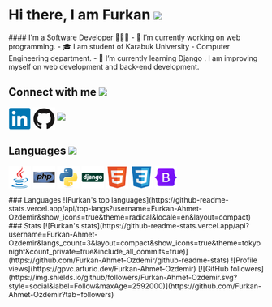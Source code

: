 <h1> Hi there, I am Furkan <img src = "https://raw.githubusercontent.com/MartinHeinz/MartinHeinz/master/wave.gif" width = 35px> </h1> <!-- **Furkan-Ahmet-Ozdemir/Furkan-Ahmet-Ozdemir** is a ✨ _special_ ✨ repository because its `README.md` (this file) appears on your GitHub profile. Here are some ideas to get you started: - 🔭 I’m currently working on ... - 🌱 I’m currently learning ... - 👯 I’m looking to collaborate on ... - 🤔 I’m looking for help with ... - 💬 Ask me about ... - 📫 How to reach me: ... - 😄 Pronouns: ... - ⚡ Fun fact: ... --> #### I'm a Software Developer 👩🏻‍💻 - 🔭 I’m currently working on web programming. - 🎓 I am student of Karabuk University - Computer Engineering department. - 🌱 I’m currently learning Django . I am improving myself on web development and back-end development. <h2> Connect with me <img src='https://raw.githubusercontent.com/ShahriarShafin/ShahriarShafin/main/Assets/handshake.gif' width="100px"> </h2> <a href = 'https://www.linkedin.com/in/furkan-ahmet-özdemir-09a79a198'> <img width = '44px' align= 'center' src="https://raw.githubusercontent.com/devicons/devicon/master/icons/linkedin/linkedin-original.svg"/></a> <a href = 'https://www.github.com/Furkan-Ahmet-Ozdemir'> <img width = '44px' align= 'center' src="https://raw.githubusercontent.com/devicons/devicon/master/icons/github/github-original.svg"/></a> <a href="mailto: furkanahmetozdemir@hotmail.com"><img  src="https://img.shields.io/badge/Gmail-D14836?style=for-the-badge&logo=gmail&logoColor=white"></a> <h2> Languages <img src = "https://media2.giphy.com/media/QssGEmpkyEOhBCb7e1/giphy.gif?cid=ecf05e47a0n3gi1bfqntqmob8g9aid1oyj2wr3ds3mg700bl&rid=giphy.gif" width = 32px> </h2> <p align='left'> <img width ='44px' align='center'  src ='https://raw.githubusercontent.com/devicons/devicon/master/icons/java/java-original.svg'> <img width ='44px' align='center'  src ='https://raw.githubusercontent.com/devicons/devicon/master/icons/php/php-original.svg'> <img width ='44px' align='center'  src ='https://raw.githubusercontent.com/devicons/devicon/master/icons/python/python-original.svg'> <img width ='44px' align='center'  src ='https://raw.githubusercontent.com/devicons/devicon/master/icons/django/django-original.svg'> <!-- <img width ='44px' align='center'  src ='https://raw.githubusercontent.com/devicons/devicon/master/icons/numpy/numpy-original.svg'> --> <img width ='44px' align='center' src ='https://raw.githubusercontent.com/devicons/devicon/master/icons/html5/html5-original.svg'> <img width ='44px' align='center' src ='https://raw.githubusercontent.com/devicons/devicon/master/icons/css3/css3-original.svg'> <img width ='44px' align='center' src ='https://raw.githubusercontent.com/devicons/devicon/master/icons/bootstrap/bootstrap-original.svg'> <!-- <img width ='44px' align='center'  src ='https://raw.githubusercontent.com/devicons/devicon/master/icons/javascript/javascript-original.svg'> --> <!-- <img width ='44px' align='center' src ='https://raw.githubusercontent.com/devicons/devicon/master/icons/jquery/jquery-original.svg'> --> <!-- <img width ='44px' align='center' src ='https://raw.githubusercontent.com/devicons/devicon/master/icons/nodejs/nodejs-original.svg'> --> <!-- <img width ='44px' align='center' src ='https://raw.githubusercontent.com/devicons/devicon/master/icons/nextjs/nextjs-original.svg'> --> <!-- <img width ='44px' align='center' src ='https://raw.githubusercontent.com/devicons/devicon/master/icons/react/react-original.svg'> --> <!-- <img width ='44px' align='center' src ='https://raw.githubusercontent.com/devicons/devicon/master/icons/haskell/haskell-original.svg'> --> <!-- <img width ='44px' align='center' src ='https://raw.githubusercontent.com/devicons/devicon/master/icons/heroku/heroku-original.svg'> --> <!-- <img width ='44px' align='center' src ='https://raw.githubusercontent.com/devicons/devicon/master/icons/intellij/intellij-idea.svg'> <img width ='44px' align='center' src ='https://raw.githubusercontent.com/devicons/devicon/master/icons/visualstudio/visualstudio-plain.svg'> <img width ='44px' align='center' src ='https://raw.githubusercontent.com/devicons/devicon/master/icons/vscode/vscode-original.svg'> <img width ='44px' align='center' src ='https://raw.githubusercontent.com/devicons/devicon/master/icons/git/git-original.svg'> <img width ='44px' align='center' src ='https://raw.githubusercontent.com/devicons/devicon/master/icons/github/github-original.svg'> --> <!-- <img width ='44px' align='center' src ='https://raw.githubusercontent.com/devicons/devicon/master/icons/gitlab/gitlab-original.svg'> --> <!-- <img width ='44px' align='center' src ='https://raw.githubusercontent.com/devicons/devicon/master/icons/linux/linux-original.svg'> --> <!-- <img width ='44px' align='center' src ='https://raw.githubusercontent.com/devicons/devicon/master/icons/ubuntu/ubuntu-plain.svg'> --> <!-- <img width ='44px' align='center' src ='https://raw.githubusercontent.com/devicons/devicon/master/icons/pycharm/pycharm-original.svg'> --> <!-- <img width ='44px' align='center' src ='https://raw.githubusercontent.com/devicons/devicon/master/icons/atom/atom-original.svg'>  --> <!-- <img width ='44px' align='center' src ='https://raw.githubusercontent.com/devicons/devicon/master/icons/confluence/confluence-original.svg'>  --> </p> ### Languages ![Furkan's top languages](https://github-readme-stats.vercel.app/api/top-langs?username=Furkan-Ahmet-Ozdemir&show_icons=true&theme=radical&locale=en&layout=compact) ### Stats <!-- [![Furkan's github streak](https://github-readme-streak-stats.herokuapp.com/?user=Furkan-Ahmet-Ozdemir&theme=tokyonight)](https://github.com/Furkan-Ahmet-Ozdemir/github-readme-streak-stats) --> [![Furkan's stats](https://github-readme-stats.vercel.app/api?username=Furkan-Ahmet-Ozdemir&langs_count=3&layout=compact&show_icons=true&theme=tokyonight&count_private=true&include_all_commits=true)](https://github.com/Furkan-Ahmet-Ozdemir/github-readme-stats) ![Profile views](https://gpvc.arturio.dev/Furkan-Ahmet-Ozdemir) [![GitHub followers](https://img.shields.io/github/followers/Furkan-Ahmet-Ozdemir.svg?style=social&label=Follow&maxAge=2592000)](https://github.com/Furkan-Ahmet-Ozdemir?tab=followers)
